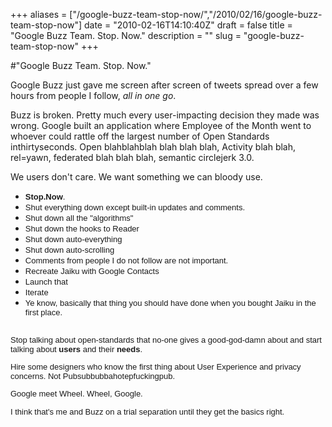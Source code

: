 +++
aliases = ["/google-buzz-team-stop-now/","/2010/02/16/google-buzz-team-stop-now"]
date = "2010-02-16T14:10:40Z"
draft = false
title = "Google Buzz Team. Stop. Now."
description = ""
slug = "google-buzz-team-stop-now"
+++

#"Google Buzz Team. Stop. Now."


 Google Buzz just gave me screen after screen of tweets spread over a few hours from people I follow, <i>all in one go</i>. <p /><div>Buzz is broken. Pretty much every user-impacting decision they made was wrong. Google built an application where Employee of the Month went to whoever could rattle off the largest number of Open Standards inthirtyseconds. Open blahblahblah blah blah blah, Activity blah blah, rel=yawn, federated blah blah blah, semantic circlejerk 3.0.</div> <p /><div>We users don&#39;t care. We want something we can bloody use.</div><div><ul><li><span style="font-family: arial, sans-serif; font-size: 13px;"><b>Stop.</b><b>Now</b>.</span></li> <li><span style="font-family: arial, sans-serif; font-size: 13px;">Shut everything down except built-in updates and comments.</span></li><li><span style="font-family: arial, sans-serif; font-size: 13px;">Shut down all the &quot;algorithms&quot;</span></li> <li><span style="font-family: arial, sans-serif; font-size: 13px;">Shut down the hooks to Reader</span></li><li><span style="font-family: arial, sans-serif; font-size: 13px;">Shut down auto-everything</span></li> <li><span style="font-family: arial, sans-serif; font-size: 13px;">Shut down auto-scrolling</span></li><li><span style="font-family: arial, sans-serif; font-size: 13px;">Comments from people I do not follow are not important.</span></li> <li><span style="font-family: arial, sans-serif; font-size: 13px;">Recreate Jaiku with Google Contacts</span></li><li><span style="font-family: arial, sans-serif; font-size: 13px;">Launch that</span></li> <li><span style="font-family: arial, sans-serif; font-size: 13px;">Iterate</span></li><li><span style="font-family: arial, sans-serif; font-size: 13px;">Ye know, basically that thing you should have done when you bought Jaiku in the first place.</span></li> </ul><span style="font-family: arial, sans-serif; font-size: 13px;"><br />Stop talking about open-standards that no-one gives a good-god-damn about and start talking about <b>users</b> and their <b>needs</b>.<p /> Hire some designers who know the first thing about User Experience and privacy concerns. Not Pubsubbubbahotepfuckingpub.<p />Google meet Wheel. Wheel, Google.</span></div><p /><div><span style="font-family: arial, sans-serif; font-size: 13px;">I think that&#39;s me and Buzz on a trial separation until they get the basics right.</span></div>
 